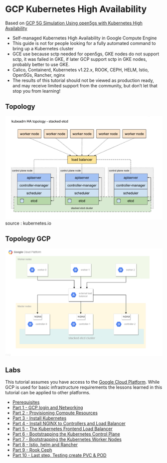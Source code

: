 # GCP Kubernetes High Availability

Based on [GCP 5G Simulation Using open5gs with Kubernetes High Availability](https://indoslab.medium.com/5g-simulation-using-open5gs-in-gcp-with-kubernetes-high-availability-c1323e1a48b1)

* Self-managed Kubernetes High Availability in Google Compute Engine
* This guide is not for people looking for a fully automated command to bring up a Kubernetes cluster
* GCE use because sctp needed for open5gs, GKE nodes do not support sctp, it was failed in GKE, if later GCP support sctp in GKE nodes, probably better to use GKE.
* Calico, Containerd, Kubernetes v1.22.x, ROOK, CEPH, HELM, Istio, Open5Gs, Rancher, nginx
* The results of this tutorial should not be viewed as production ready, and may receive limited support from the community, but don’t let that stop you from learning!

## Topology

![kubernetes.io-screenshot](docs/images/kubernetes_HA.JPG)
source : kubernetes.io

## Topology GCP
![kubernetes.gcp-screenshot](docs/images/gcp_k8s_ha.png)


## Labs

This tutorial assumes you have access to the [Google Cloud Platform](https://cloud.google.com). While GCP is used for basic infrastructure requirements the lessons learned in this tutorial can be applied to other platforms.

* [Prerequisites](docs/01-prerequisites.md)
* [Part 1 - GCP login and Networking](02-part-01.md)
* [Part 2 - Provisioning Compute Resources](03-part-02.md)
* [Part 3 - Install Kubernetes](04-part-03.md)
* [Part 4 - Install NGINX to Controllers and Load Balancer](05-part-04.md)
* [Part 5 - The Kubernetes Frontend Load Balancer](06-part-05.md)
* [Part 6 - Bootstrapping the Kubernetes Control Plane](07-part-06.md)
* [Part 7 - Bootstrapping the Kubernetes Worker Nodes](08-part-07.md)
* [Part 8 - Istio, helm and Rancher](09-part-08.md)
* [Part 9 - Rook Ceph](10-part-09.md)
* [Part 10 - Last step, Testing create PVC & POD](11-part-10.md)


